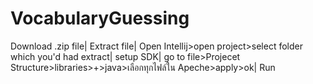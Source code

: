 # VocabularyGuessing
Download .zip file|
Extract file|
Open Intellij>open project>select folder which you'd had extract|
setup SDK|
go to file>Projecet Structure>libraries>+>java>เลือกทุกไฟล์ใน Apeche>apply>ok|
Run
